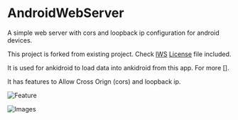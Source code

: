 # AndroidWebServer
 A simple web server with cors and loopback ip configuration for android devices.
 
 This project is forked from existing project. Check [lWS](https://github.com/mvbasov/lWS)
 [License](https://github.com/infinyte7/AndroidWebServer/blob/master/LICENSE) file included. 
 
 It is used for ankidroid to load data into ankidroid from this app. For more [].
 
 It has features to Allow Cross Orign (cors) and loopback ip.
 
 ![Feature](https://github.com/infinyte7/AndroidWebServer/blob/master/Screenshots/3.png)
 
 ![Images](https://github.com/infinyte7/AndroidWebServer/blob/master/Screenshots/5.png)
 
